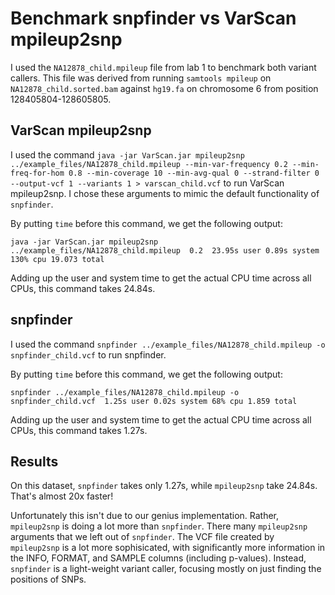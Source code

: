# Benchmark snpfinder vs VarScan mpileup2snp

I used the `NA12878_child.mpileup` file from lab 1 to benchmark both variant callers. This file was derived from running `samtools mpileup` on `NA12878_child.sorted.bam` against `hg19.fa` on chromosome 6 from position 128405804-128605805.

## VarScan mpileup2snp

I used the command `java -jar VarScan.jar mpileup2snp ../example_files/NA12878_child.mpileup --min-var-frequency 0.2 --min-freq-for-hom 0.8 --min-coverage 10 --min-avg-qual 0 --strand-filter 0 --output-vcf 1 --variants 1 > varscan_child.vcf` to run VarScan mpileup2snp. I chose these arguments to mimic the default functionality of `snpfinder`. 

By putting `time` before this command, we get the following output:
```
java -jar VarScan.jar mpileup2snp ../example_files/NA12878_child.mpileup  0.2  23.95s user 0.89s system 130% cpu 19.073 total
```
Adding up the user and system time to get the actual CPU time across all CPUs, this command takes 24.84s.

## snpfinder

I used the command `snpfinder ../example_files/NA12878_child.mpileup -o snpfinder_child.vcf` to run snpfinder.

By putting `time` before this command, we get the following output:
```
snpfinder ../example_files/NA12878_child.mpileup -o snpfinder_child.vcf  1.25s user 0.02s system 68% cpu 1.859 total
```
Adding up the user and system time to get the actual CPU time across all CPUs, this command takes 1.27s.

## Results

On this dataset, `snpfinder` takes only 1.27s, while `mpileup2snp` take 24.84s. That's almost 20x faster!

Unfortunately this isn't due to our genius implementation. Rather, `mpileup2snp` is doing a lot more than `snpfinder`. There many `mpileup2snp` arguments that we left out of `snpfinder`. The VCF file created by `mpileup2snp` is a lot more sophisicated, with significantly more information in the INFO, FORMAT, and SAMPLE columns (including p-values). Instead, `snpfinder` is a light-weight variant caller, focusing mostly on just finding the positions of SNPs.